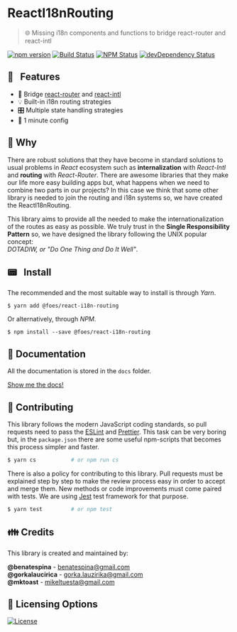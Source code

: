 # ReactI18nRouting
> 🌐 Missing i18n components and functions to bridge react-router and react-intl

[![npm version](https://img.shields.io/npm/v/@foes/react-i18n-routing.svg?style=flat-square)](https://www.npmjs.com/package/@foes/react-i18n-routing)
[![Build Status](http://img.shields.io/travis/FriendsOfECMAScript/ReactI18nRouting/master.svg?style=flat-square)](https://travis-ci.org/FriendsOfECMAScript/ReactI18nRouting)
[![NPM Status](http://img.shields.io/npm/dm/@foes/react-i18n-routing.svg?style=flat-square)](https://www.npmjs.org/package/@foes/react-i18n-routing)
[![devDependency Status](https://img.shields.io/david/FriendsOfECMAScript/ReactI18nRouting.svg?style=flat-square)](https://david-dm.org/FriendsOfECMAScript/ReactI18nRouting#info=dependencies)

## 🎩 &nbsp; Features

- 🔗 Bridge [react-router][1] and [react-intl][2]
- 💡 Built-in i18n routing strategies
- 🎛️ Multiple state handling strategies
- 🚀 1 minute config

## 🤔 Why

There are robust solutions that they have become in standard solutions to usual problems in *React* ecosystem such as
**internalization** with *React-Intl* and **routing** with *React-Router*.
There are awesome libraries that they make our life more easy building apps but, what happens when we need to combine
two parts in our projects? In this case we think that some other library is needed to join the routing and i18n systems
so, we have created the ReactI18nRouting.

This library aims to provide all the needed to make the internationalization of the routes as easy as possible.
We truly trust in the **Single Responsibility Pattern** so, we have designed the library following the UNIX popular
concept:<br>*DOTADIW, or "Do One Thing and Do It Well"*.

## 📟 &nbsp; Install

The recommended and the most suitable way to install is through *Yarn*.
```shell
$ yarn add @foes/react-i18n-routing
```
Or alternatively, through *NPM*.
```shell
$ npm install --save @foes/react-i18n-routing
```  

## 📓 Documentation

All the documentation is stored in the `docs` folder.

[Show me the docs!](docs/index.md)

## 💪 Contributing

This library follows the modern JavaScript coding standards, so pull requests need to pass the [ESLint][3] and
[Prettier][4]. This task can be very boring but, in the `package.json` there are some useful
npm-scripts that becomes this process simpler and faster.
```bash
$ yarn cs           # or npm run cs
```
There is also a policy for contributing to this library. Pull requests must be explained step by step to make the
review process easy in order to accept and merge them. New methods or code improvements must come paired with
tests. We are using [Jest][5] test framework for that purpose.
```bash
$ yarn test         # or npm test
```

## 👪 Credits

This library is created and maintained by:
>
**@benatespina** - [benatespina@gmail.com](mailto:benatespina@gmail.com)<br>
**@gorkalaucirica** - [gorka.lauzirika@gmail.com](mailto:gorka.lauzirika@gmail.com)<br>
**@mktoast** - [mikeltuesta@gmail.com](mailto:mikeltuesta@gmail.com)

## 📜 Licensing Options

[![License](https://img.shields.io/badge/License-MIT-yellowgreen.svg?style=flat-square)](https://github.com/FriendsOfECMAScript/ReactI18nRouting/blob/master/LICENSE)

[1]: https://github.com/ReactTraining/react-router
[2]: https://github.com/yahoo/react-intl
[3]: http://eslint.org/
[4]: https://prettier.io/ 
[5]: https://facebook.github.io/jest/
